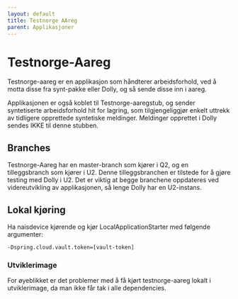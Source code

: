 ```yaml
---
layout: default
title: Testnorge AAreg
parent: Applikasjoner
---
```


# Testnorge-Aareg

Testnorge-aareg er en applikasjon som håndterer arbeidsforhold,
ved å motta disse fra synt-pakke eller Dolly, og så sende disse inn i aareg.

Applikasjonen er også koblet til Testnorge-aaregstub,
og sender syntetiserte arbeidsforhold hit for lagring, 
som tilgjengeliggjør enkelt uttrekk av tidligere opprettede syntetiske meldinger.
Meldinger opprettet i Dolly sendes IKKE til denne stubben.

## Branches
Testnorge-Aareg har en master-branch som kjører i Q2, 
og en tilleggsbranch som kjører i U2. 
Denne tilleggsbranchen er tilstede for å gjøre testing med Dolly i U2. 
Det er viktig at begge branchene oppdateres ved videreutvikling av applikasjonen, 
så lenge Dolly har en U2-instans.

## Lokal kjøring
Ha naisdevice kjørende og kjør LocalApplicationStarter med følgende argumenter:
``` 
-Dspring.cloud.vault.token=[vault-token]
```

### Utviklerimage
For øyeblikket er det problemer med å få kjørt testnorge-aareg lokalt i utviklerimage, 
da man ikke får tak i alle dependencies. 
